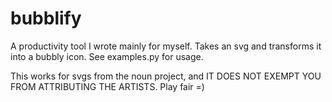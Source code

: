 # bubblify
A productivity tool I wrote mainly for myself. Takes an svg and transforms it into a bubbly icon. See examples.py for usage.

This works for svgs from the noun project, and IT DOES NOT EXEMPT YOU FROM ATTRIBUTING THE ARTISTS.
Play fair =)
